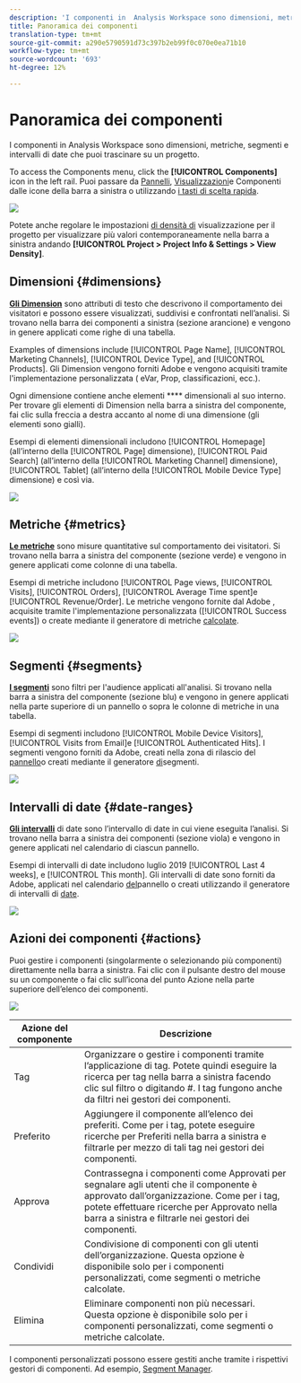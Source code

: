 ```yaml
---
description: 'I componenti in  Analysis Workspace sono dimensioni, metriche, segmenti e intervalli di date che puoi trascinare su un progetto. '
title: Panoramica dei componenti
translation-type: tm+mt
source-git-commit: a290e5790591d73c397b2eb99f0c070e0ea71b10
workflow-type: tm+mt
source-wordcount: '693'
ht-degree: 12%

---
```



# Panoramica dei componenti

I componenti in  Analysis Workspace sono dimensioni, metriche, segmenti e intervalli di date che puoi trascinare su un progetto.

To access the Components menu, click the **[!UICONTROL Components]** icon in the left rail. Puoi passare da [Pannelli](https://docs.adobe.com/content/help/en/analytics/analyze/analysis-workspace/panels/panels.html), [Visualizzazioni](https://docs.adobe.com/content/help/it-IT/analytics/analyze/analysis-workspace/visualizations/freeform-analysis-visualizations.html)e Componenti dalle icone della barra a sinistra o utilizzando [i tasti di scelta rapida](/help/analyze/analysis-workspace/build-workspace-project/fa-shortcut-keys.md).

![](assets/component-overview.png)

Potete anche regolare le impostazioni [di densità di](https://docs.adobe.com/content/help/it-IT/analytics/analyze/analysis-workspace/build-workspace-project/view-density.html) visualizzazione per il progetto per visualizzare più valori contemporaneamente nella barra a sinistra andando **[!UICONTROL Project > Project Info & Settings > View Density]**.

## Dimensioni {#dimensions}

[**Gli Dimension**](https://docs.adobe.com/content/help/en/analytics/components/dimensions/overview.html) sono attributi di testo che descrivono il comportamento dei visitatori e possono essere visualizzati, suddivisi e confrontati nell’analisi. Si trovano nella barra dei componenti a sinistra (sezione arancione) e vengono in genere applicati come righe di una tabella.

Examples of dimensions include [!UICONTROL Page Name], [!UICONTROL Marketing Channels], [!UICONTROL Device Type], and [!UICONTROL Products]. Gli Dimension vengono forniti  Adobe e vengono acquisiti tramite l&#39;implementazione personalizzata ( eVar, Prop, classificazioni, ecc.).

Ogni dimensione contiene anche elementi **** dimensionali al suo interno. Per trovare gli elementi di Dimension nella barra a sinistra del componente, fai clic sulla freccia a destra accanto al nome di una dimensione (gli elementi sono gialli).

Esempi di elementi dimensionali includono [!UICONTROL Homepage] (all’interno della [!UICONTROL Page] dimensione), [!UICONTROL Paid Search] (all’interno della [!UICONTROL Marketing Channel] dimensione), [!UICONTROL Tablet] (all’interno della [!UICONTROL Mobile Device Type] dimensione) e così via.

![](assets/dimensions.png)

## Metriche {#metrics}

[**Le metriche**](https://docs.adobe.com/content/help/en/analytics/components/metrics/overview.html) sono misure quantitative sul comportamento dei visitatori. Si trovano nella barra a sinistra del componente (sezione verde) e vengono in genere applicati come colonne di una tabella.

Esempi di metriche includono [!UICONTROL Page views, [!UICONTROL Visits], [!UICONTROL Orders], [!UICONTROL Average Time spent]e [!UICONTROL Revenue/Order]. Le metriche vengono fornite dal Adobe , acquisite tramite l&#39;implementazione personalizzata ([!UICONTROL Success events]) o create mediante il generatore di metriche [calcolate](https://docs.adobe.com/content/help/it-IT/analytics/components/calculated-metrics/calcmetric-workflow/cm-build-metrics.html).

![](assets/metrics.png)

## Segmenti {#segments}

[**I segmenti**](https://docs.adobe.com/content/help/en/analytics/analyze/analysis-workspace/components/t-freeform-project-segment.html) sono filtri per l&#39;audience applicati all&#39;analisi. Si trovano nella barra a sinistra del componente (sezione blu) e vengono in genere applicati nella parte superiore di un pannello o sopra le colonne di metriche in una tabella.

Esempi di segmenti includono [!UICONTROL Mobile Device Visitors], [!UICONTROL Visits from Email]e [!UICONTROL Authenticated Hits]. I segmenti vengono forniti da  Adobe, creati nella zona di rilascio del [pannello](https://docs.adobe.com/content/help/en/analytics/analyze/analysis-workspace/panels/panels.html)o creati mediante il generatore [di](https://docs.adobe.com/content/help/it-IT/analytics/components/segmentation/segmentation-workflow/seg-build.html)segmenti.

![](assets/segments.png)

## Intervalli di date {#date-ranges}

[**Gli intervalli**](https://docs.adobe.com/content/help/it-IT/analytics/analyze/analysis-workspace/components/calendar-date-ranges/calendar.html) di date sono l’intervallo di date in cui viene eseguita l’analisi. Si trovano nella barra a sinistra dei componenti (sezione viola) e vengono in genere applicati nel calendario di ciascun pannello.

Esempi di intervalli di date includono luglio 2019 [!UICONTROL Last 4 weeks], e [!UICONTROL This month]. Gli intervalli di date sono forniti da  Adobe, applicati nel calendario [del](https://docs.adobe.com/content/help/en/analytics/analyze/analysis-workspace/panels/panels.html)pannello o creati utilizzando il generatore di intervalli di [date](https://docs.adobe.com/content/help/en/analytics/analyze/analysis-workspace/components/calendar-date-ranges/custom-date-ranges.html).

![](assets/date-ranges.png)

## Azioni dei componenti {#actions}

Puoi gestire i componenti (singolarmente o selezionando più componenti) direttamente nella barra a sinistra. Fai clic con il pulsante destro del mouse su un componente o fai clic sull’icona del punto Azione nella parte superiore dell’elenco dei componenti.

![](assets/component-actions.png)

| Azione del componente | Descrizione |
|--- |--- |
| Tag | Organizzare o gestire i componenti tramite l’applicazione di tag. Potete quindi eseguire la ricerca per tag nella barra a sinistra facendo clic sul filtro o digitando #. I tag fungono anche da filtri nei gestori dei componenti. |
| Preferito | Aggiungere il componente all’elenco dei preferiti. Come per i tag, potete eseguire ricerche per Preferiti nella barra a sinistra e filtrarle per mezzo di tali tag nei gestori dei componenti. |
| Approva | Contrassegna i componenti come Approvati per segnalare agli utenti che il componente è approvato dall’organizzazione. Come per i tag, potete effettuare ricerche per Approvato nella barra a sinistra e filtrarle nei gestori dei componenti. |
| Condividi | Condivisione di componenti con gli utenti dell’organizzazione. Questa opzione è disponibile solo per i componenti personalizzati, come segmenti o metriche calcolate. |
| Elimina | Eliminare componenti non più necessari. Questa opzione è disponibile solo per i componenti personalizzati, come segmenti o metriche calcolate. |

I componenti personalizzati possono essere gestiti anche tramite i rispettivi gestori di componenti. Ad esempio, [Segment Manager](/help/components/segmentation/segmentation-workflow/seg-manage.md).
